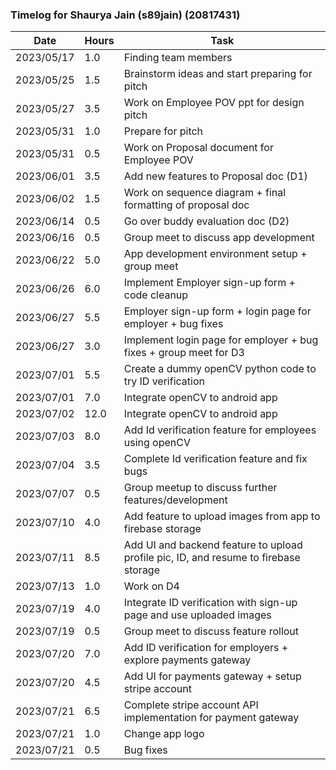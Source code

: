### Timelog for Shaurya Jain (s89jain) (20817431)

|   Date   | Hours | Task |
|----------|-------|------|
|2023/05/17|  1.0  | Finding team members |
|2023/05/25|  1.5  | Brainstorm ideas and start preparing for pitch |
|2023/05/27|  3.5  | Work on Employee POV ppt for design pitch |
|2023/05/31|  1.0  | Prepare for pitch |
|2023/05/31|  0.5  | Work on Proposal document for Employee POV |
|2023/06/01|  3.5  | Add new features to Proposal doc (D1) |
|2023/06/02|  1.5  | Work on sequence diagram + final formatting of proposal doc |
|2023/06/14|  0.5  | Go over buddy evaluation doc (D2) |
|2023/06/16|  0.5  | Group meet to discuss app development |
|2023/06/22|  5.0  | App development environment setup + group meet |
|2023/06/26|  6.0  | Implement Employer sign-up form + code cleanup |
|2023/06/27|  5.5  | Employer sign-up form + login page for employer + bug fixes |
|2023/06/27|  3.0  | Implement login page for employer + bug fixes + group meet for D3 |
|2023/07/01|  5.5  | Create a dummy openCV python code to try ID verification |
|2023/07/01|  7.0  | Integrate openCV to android app |
|2023/07/02|  12.0 | Integrate openCV to android app |
|2023/07/03|  8.0  | Add Id verification feature for employees using openCV |
|2023/07/04|  3.5  | Complete Id verification feature and fix bugs |
|2023/07/07|  0.5  | Group meetup to discuss further features/development |
|2023/07/10|  4.0  | Add feature to upload images from app to firebase storage |
|2023/07/11|  8.5  | Add UI and backend feature to upload profile pic, ID, and resume to firebase storage |
|2023/07/13|  1.0  | Work on D4 |
|2023/07/19|  4.0  | Integrate ID verification with sign-up page and use uploaded images |
|2023/07/19|  0.5  | Group meet to discuss feature rollout |
|2023/07/20|  7.0  | Add ID verification for employers + explore payments gateway |
|2023/07/20|  4.5  | Add UI for payments gateway + setup stripe account |
|2023/07/21|  6.5  | Complete stripe account API implementation for payment gateway |
|2023/07/21|  1.0  | Change app logo |
|2023/07/21|  0.5  | Bug fixes |
